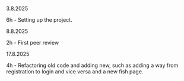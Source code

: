 3.8.2025

6h - Setting up the project.

8.8.2025

2h - First peer review

17.8.2025

4h - Refactoring old code and adding new, such as adding a way from registration to login and vice versa and a new fish page. 